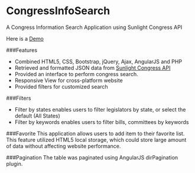 # CongressInfoSearch
A Congress Information Search Application using Sunlight Congress API

Here is a [Demo](http://www-scf.usc.edu/~zhan991/Congress/index.html)

###Features
* Combined HTML5, CSS, Bootstrap, jQuery, Ajax, AngularJS and PHP
* Retrieved and formatted JSON data from [Sunlight Congress API](https://sunlightlabs.github.io/congress/)
* Provided an interface to perform congress search.
* Responsive View for cross-platform website
* Provided filters for customized search

###Filters
* Filter by states enables users to filter legislators by state, or select the default (All States)
* Filter by keywords enables users to filter bills, committees by keywords

###Favorite
This application allows users to add item to their favorite list.
This feature utilized HTML5 local storage, which could store large amount of data without affecting website performance.

###Pagination
The table was paginated using AngularJS dirPagination plugin.
